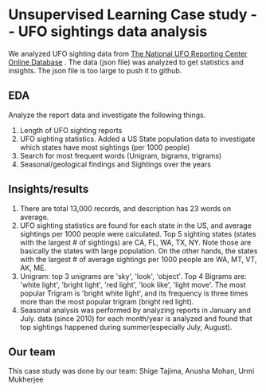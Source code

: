 # Unsupervised Learning Case study -- UFO sightings data analysis
We analyzed UFO sighting data from  [The National UFO Reporting Center Online Database](http://www.nuforc.org/webreports.html) . The data (json file) was analyzed to get statistics and insights.
The json file is too large to push it to github.

## EDA
Analyze the report data and investigate the following things.

1. Length of UFO sighting reports
2. UFO sighting statistics. Added a US State population data to investigate which states have most sightings (per 1000 people)
3. Search for most frequent words (Unigram, bigrams, trigrams)
4. Seasonal/geological findings and Sightings over the years

## Insights/results
1. There are total 13,000 records, and description has 23 words on average.
2. UFO sighting statistics are found for each state in the US, and average sightings per 1000 people were calculated. Top 5 sighting states (states with the largest \# of sightings) are CA, FL, WA, TX, NY. Note those are basically the states with large population. On the other hands, the states with the largest \# of average sightings per 1000 people are WA, MT, VT, AK, ME.
3. Unigram: top 3 unigrams are 'sky', 'look', 'object'. Top 4 Bigrams are: 'white light', 'bright light', 'red light', 'look like', 'light move'. The most popular Trigram is 'bright white light', and its frequency is three times more than the most popular trigram (bright red light).
4. Seasonal analysis was performed by analyzing reports in January and July. data (since 2010) for each month/year is analyzed and found that top sightings happened during summer(especially July, August).

## Our team
This case study was done by our team: Shige Tajima, Anusha Mohan, Urmi Mukherjee
